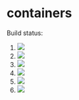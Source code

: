# containers
Build status:
1. [![](https://github.com/npcrites/containers/workflows/tests-BinaryTree/badge.svg)](https://github.com/npcrites/containers/actions?query=workflow%3Atests-BinaryTree)
1. [![](https://github.com/mikeizbicki/npcrites/workflows/tests-range/badge.svg)](https://github.com/npcrites/containers/actions?query=workflow%3Atests-range)
1. [![](https://github.com/npcrites/containers/workflows/tests-BST/badge.svg)](https://github.com/npcrites/containers/actions?query=workflow%3Atests-BST)
1. [![](https://github.com/npcrites/containers/workflows/tests-BinaryTree/badge.svg)](https://github.com/npcrites/containers/actions?query=workflow%3Atests-BinaryTree)
1. [![](https://github.com/npcrites/containers/workflows/tests-AVLTree/badge.svg)](https://github.com/npcrites/containers/actions?query=workflow%3Atests-AVLTree)
1. [![](https://github.com/npcrites/containers/workflows/tests-heap/badge.svg)](https://github.com/npcrites/containers/actions?query=workflow%3Atests-heap)
